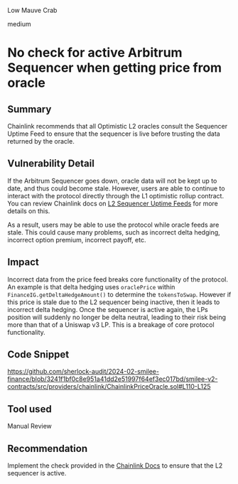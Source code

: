 Low Mauve Crab

medium

# No check for active Arbitrum Sequencer when getting price from oracle

## Summary
Chainlink recommends that all Optimistic L2 oracles consult the Sequencer Uptime Feed to ensure that the sequencer is live before trusting the data returned by the oracle.

## Vulnerability Detail
If the Arbitrum Sequencer goes down, oracle data will not be kept up to date, and thus could become stale. However, users are able to continue to interact with the protocol directly through the L1 optimistic rollup contract. You can review Chainlink docs on [L2 Sequencer Uptime Feeds](https://docs.chain.link/docs/data-feeds/l2-sequencer-feeds/) for more details on this.

As a result, users may be able to use the protocol while oracle feeds are stale. This could cause many problems, such as incorrect delta hedging, incorrect option premium, incorrect payoff, etc.

## Impact
Incorrect data from the price feed breaks core functionality of the protocol. An example is that delta hedging uses `oraclePrice` within `FinanceIG.getDeltaHedgeAmount()`  to determine the `tokensToSwap`. However if this price is stale due to the L2 sequencer being inactive, then it leads to incorrect delta hedging. Once the sequencer is active again, the LPs position will suddenly no longer be delta neutral, leading to their risk being more than that of a Uniswap v3 LP. This is a breakage of core protocol functionality.

## Code Snippet

https://github.com/sherlock-audit/2024-02-smilee-finance/blob/3241f1bf0c8e951a41dd2e51997f64ef3ec017bd/smilee-v2-contracts/src/providers/chainlink/ChainlinkPriceOracle.sol#L110-L125

## Tool used

Manual Review

## Recommendation
Implement the check provided in the [Chainlink Docs](https://docs.chain.link/docs/data-feeds/l2-sequencer-feeds/) to ensure that the L2 sequencer is active.